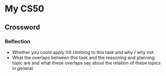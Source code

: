 # My CS50

## Crossword

### Reflection

- Whether you could apply hill climbing to this task and why / why not.
- What the overlaps between this task and the reasoning and planning topic are and what these overlaps say about the relation of these topics in general.
